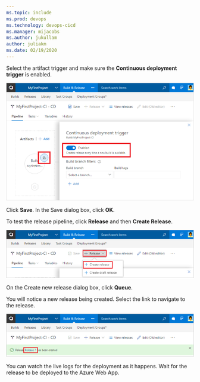 ```yaml
---
ms.topic: include
ms.prod: devops
ms.technology: devops-cicd
ms.manager: mijacobs
ms.author: jukullam
author: juliakm
ms.date: 02/19/2020
---
```


Select the artifact trigger and make sure the **Continuous deployment trigger** is enabled.

![build artifact trigger in release pipeline](../media/build-artifact-trigger-in-release-definition.png)

Click **Save**. In the Save dialog box, click **OK**.

To test the release pipeline, click **Release** and then **Create Release**.

![create release](../../../apps/cd/azure/media/create-release.png)

On the Create new release dialog box, click **Queue**.

You will notice a new release being created. Select the link to navigate to the release.

![new release created message](../../../apps/cd/azure/media/new-release-created-message.png)

You can watch the live logs for the deployment as it happens. Wait for the release to be deployed to the Azure Web App.

